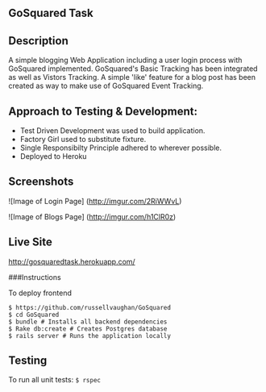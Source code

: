## GoSquared Task

## Description

A simple blogging Web Application including a user login process with GoSquared implemented.
GoSquared's Basic Tracking has been integrated as well as Vistors Tracking. A simple 'like' feature for a blog post has been created as way to make use of GoSquared Event Tracking.


## Approach to Testing & Development:

- Test Driven Development was used to build application.
- Factory Girl used to substitute fixture.
- Single Responsibilty Principle adhered to wherever possible.
- Deployed to Heroku

## Screenshots

![Image of Login Page]
(http://imgur.com/2RiWWvL)

![Image of Blogs Page]
(http://imgur.com/h1ClR0z)

## Live Site

http://gosquaredtask.herokuapp.com/

###Instructions

To deploy frontend

```
$ https://github.com/russellvaughan/GoSquared
$ cd GoSquared
$ bundle # Installs all backend dependencies
$ Rake db:create # Creates Postgres database
$ rails server # Runs the application locally
```

## Testing

To run all unit tests: 
```$ rspec```